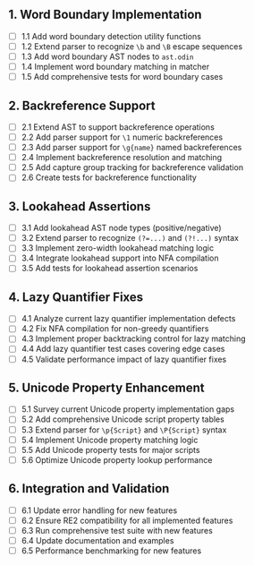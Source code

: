 ## 1. Word Boundary Implementation
- [ ] 1.1 Add word boundary detection utility functions
- [ ] 1.2 Extend parser to recognize `\b` and `\B` escape sequences
- [ ] 1.3 Add word boundary AST nodes to `ast.odin`
- [ ] 1.4 Implement word boundary matching in matcher
- [ ] 1.5 Add comprehensive tests for word boundary cases

## 2. Backreference Support
- [ ] 2.1 Extend AST to support backreference operations
- [ ] 2.2 Add parser support for `\1` numeric backreferences
- [ ] 2.3 Add parser support for `\g{name}` named backreferences
- [ ] 2.4 Implement backreference resolution and matching
- [ ] 2.5 Add capture group tracking for backreference validation
- [ ] 2.6 Create tests for backreference functionality

## 3. Lookahead Assertions
- [ ] 3.1 Add lookahead AST node types (positive/negative)
- [ ] 3.2 Extend parser to recognize `(?=...)` and `(?!...)` syntax
- [ ] 3.3 Implement zero-width lookahead matching logic
- [ ] 3.4 Integrate lookahead support into NFA compilation
- [ ] 3.5 Add tests for lookahead assertion scenarios

## 4. Lazy Quantifier Fixes
- [ ] 4.1 Analyze current lazy quantifier implementation defects
- [ ] 4.2 Fix NFA compilation for non-greedy quantifiers
- [ ] 4.3 Implement proper backtracking control for lazy matching
- [ ] 4.4 Add lazy quantifier test cases covering edge cases
- [ ] 4.5 Validate performance impact of lazy quantifier fixes

## 5. Unicode Property Enhancement
- [ ] 5.1 Survey current Unicode property implementation gaps
- [ ] 5.2 Add comprehensive Unicode script property tables
- [ ] 5.3 Extend parser for `\p{Script}` and `\P{Script}` syntax
- [ ] 5.4 Implement Unicode property matching logic
- [ ] 5.5 Add Unicode property tests for major scripts
- [ ] 5.6 Optimize Unicode property lookup performance

## 6. Integration and Validation
- [ ] 6.1 Update error handling for new features
- [ ] 6.2 Ensure RE2 compatibility for all implemented features
- [ ] 6.3 Run comprehensive test suite with new features
- [ ] 6.4 Update documentation and examples
- [ ] 6.5 Performance benchmarking for new features